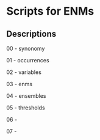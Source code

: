 # Scripts for ENMs

## Descriptions
00 - synonomy

01 - occurrences

02 - variables

03 - enms

04 - ensembles

05 - thresholds

06 - 

07 - 